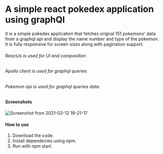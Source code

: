 # A simple react pokedex application using graphQl

It is a simple pokedex application that fetches orignal 151 pokemons' data from a graphql api and display the name number and type of the pokemon. It is fully responsive for screen sizes along with pagination support.

###### ReactJs is used for UI and composiiton
###### Apollo client is used for graphql queries
###### Pokemon api is used for graphql queries data.

#### Screenshots
![Screenshot from 2021-02-12 19-21-17](https://user-images.githubusercontent.com/22026768/107776382-811aac00-6d67-11eb-9a2f-337e0e5af3d0.png)



#### How to use

1. Download the code.
2. Install dependecies using npm.
3. Run with npm start.
